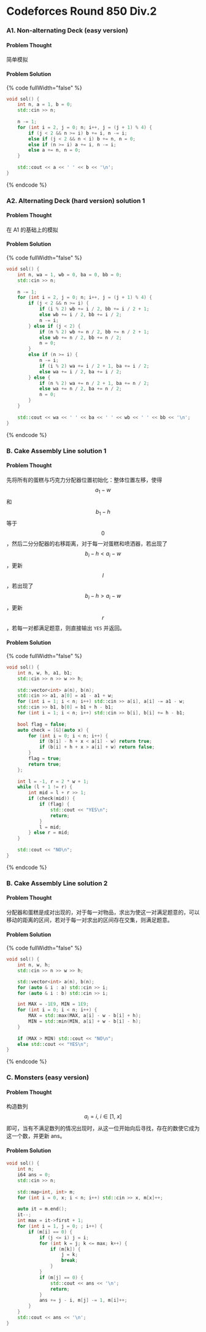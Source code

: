 # Codeforces Round 850 Div.2

### A1. Non-alternating Deck (easy version)

#### Problem Thought

简单模拟

#### Problem Solution

{% code fullWidth="false" %}
```cpp
void sol() {
    int n, a = 1, b = 0;
    std::cin >> n;
    
    n -= 1;
    for (int i = 2, j = 0; n; i++, j = (j + 1) % 4) {
        if (j < 2 && n >= i) b += i, n -= i;
        else if (j < 2 && n < i) b += n, n = 0;
        else if (n >= i) a += i, n -= i;
        else a += n, n = 0;
    }
    
    std::cout << a << ' ' << b << '\n';
}
```
{% endcode %}

### A2. Alternating Deck (hard version) solution 1

#### Problem Thought

在 A1 的基础上的模拟

#### Problem Solution

{% code fullWidth="false" %}
```cpp
void sol() {
    int n, wa = 1, wb = 0, ba = 0, bb = 0;
    std::cin >> n;
 
    n -= 1;
    for (int i = 2, j = 0; n; i++, j = (j + 1) % 4) {
        if (j < 2 && n >= i) {
            if (i % 2) wb += i / 2, bb += i / 2 + 1;
            else wb += i / 2, bb += i / 2;
            n -= i;
        } else if (j < 2) {
            if (n % 2) wb += n / 2, bb += n / 2 + 1;
            else wb += n / 2, bb += n / 2;
            n = 0;
        } 
        else if (n >= i) {
            n -= i;
            if (i % 2) wa += i / 2 + 1, ba += i / 2;
            else wa += i / 2, ba += i / 2;
        } else {
            if (n % 2) wa += n / 2 + 1, ba += n / 2;
            else wa += n / 2, ba += n / 2;
            n = 0;
        }
    }
    
    std::cout << wa << ' ' << ba << ' ' << wb << ' ' << bb << '\n';
}
```
{% endcode %}

### B. Cake Assembly Line solution 1

#### Problem Thought

先将所有的蛋糕与巧克力分配器位置初始化：整体位置左移，使得 $$a_1 - w$$ 和 $$b_1 - h$$ 等于 $$0$$，然后二分分配器的右移距离，对于每一对蛋糕和喷洒器，若出现了 $$b_i - h < a_i - w$$，更新 $$l$$，若出现了 $$b_i - h > a_i - w$$，更新 $$r$$，若每一对都满足题意，则直接输出 `YES` 并返回。

#### Problem Solution

{% code fullWidth="false" %}
```cpp
void sol() {
    int n, w, h, a1, b1;
    std::cin >> n >> w >> h;
 
    std::vector<int> a(n), b(n);
    std::cin >> a1, a[0] = a1 - a1 + w;
    for (int i = 1; i < n; i++) std::cin >> a[i], a[i] -= a1 - w;
    std::cin >> b1, b[0] = b1 + h - b1;
    for (int i = 1; i < n; i++) std::cin >> b[i], b[i] += h - b1;
 
    bool flag = false;
    auto check = [&](auto x) {
        for (int i = 0; i < n; i++) {
            if (b[i] - h + x < a[i] - w) return true;
            if (b[i] + h + x > a[i] + w) return false;
        }        
        flag = true;
        return true;
    };
 
    int l = -1, r = 2 * w + 1;
    while (l + 1 != r) {
        int mid = l + r >> 1;
        if (check(mid)) {
            if (flag) {
                std::cout << "YES\n";
                return;
            }
            l = mid;
        } else r = mid;
    }
    
    std::cout << "NO\n";
}
```
{% endcode %}



### B. Cake Assembly Line solution 2

#### Problem Thought

分配器和蛋糕是成对出现的，对于每一对物品，求出为使这一对满足题意的，可以移动的距离的区间，若对于每一对求出的区间存在交集，则满足题意。

#### Problem Solution

{% code fullWidth="false" %}
```cpp
void sol() {
    int n, w, h;
    std::cin >> n >> w >> h;

    std::vector<int> a(n), b(n);
    for (auto & i : a) std::cin >> i;
    for (auto & i : b) std::cin >> i;

    int MAX = -1E9, MIN = 1E9;
    for (int i = 0; i < n; i++) {
        MAX = std::max(MAX, a[i] - w - b[i] + h);
        MIN = std::min(MIN, a[i] + w - b[i] - h);
    }
    
    if (MAX > MIN) std::cout << "NO\n";
    else std::cout << "YES\n";
}
```
{% endcode %}

### C. Monsters (easy version)

#### Problem Thought

构造数列 $$a_i = i ,\ i \in [1, \ x]$$ 即可，当有不满足数列的情况出现时，从这一位开始向后寻找，存在的数使它成为这一个数，并更新 ans。

#### Problem Solution

```cpp
void sol() {
    int n;
    i64 ans = 0;
    std::cin >> n;
 
    std::map<int, int> m;
    for (int i = 0, x; i < n; i++) std::cin >> x, m[x]++; 
 
    auto it = m.end();
    it--;
    int max = it->first + 1;
    for (int i = 1, j = 0; ; i++) {
        if (m[i] == 0) {
            if (j <= i) j = i;
            for (int k = j; k <= max; k++) {
                if (m[k]) {
                    j = k;
                    break;
                }
            }
            if (m[j] == 0) {
                std::cout << ans << '\n';
                return;
            }             
            ans += j - i, m[j] -= 1, m[i]++; 
        }
    }
    std::cout << ans << '\n';
}
```
